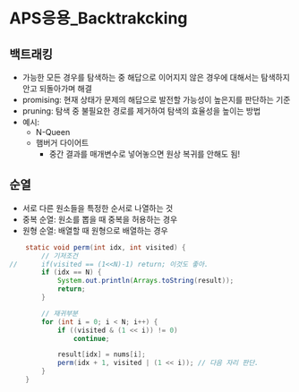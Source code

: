 # APS응용_Backtrakcking

## 백트래킹
* 가능한 모든 경우를 탐색하는 중 해답으로 이어지지 않은 경우에 대해서는 탐색하지 안고 되돌아가며 해결
* promising: 현재 상태가 문제의 해답으로 발전할 가능성이 높은지를 판단하는 기준
* pruning: 탐색 중 불필요한 경로를 제거하여 탐색의 효율성을 높이는 방법
* 예시:
    - N-Queen
    - 햄버거 다이어트
        * 중간 결과를 매개변수로 넣어놓으면 원상 복귀를 안해도 됨!

## 순열
* 서로 다른 원소들을 특정한 순서로 나열하는 것
* 중복 순열: 원소를 뽑을 때 중복을 허용하는 경우
* 원형 순열: 배열할 때 원형으로 배열하는 경우
```java
    static void perm(int idx, int visited) {
		// 기저조건
//		if(visited == (1<<N)-1) return; 이것도 좋아.
		if (idx == N) {
			System.out.println(Arrays.toString(result));
			return;
		}

		// 재귀부분
		for (int i = 0; i < N; i++) {
			if ((visited & (1 << i)) != 0)
				continue;

			result[idx] = nums[i];
			perm(idx + 1, visited | (1 << i)); // 다음 자리 판단.
		}
	}

```